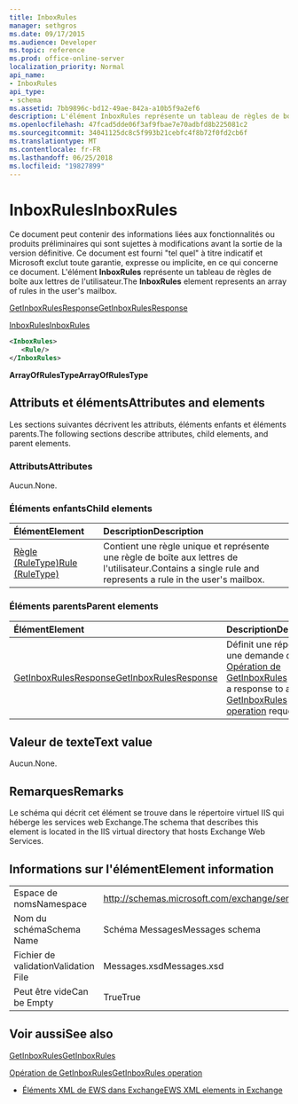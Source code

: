 ```yaml
---
title: InboxRules
manager: sethgros
ms.date: 09/17/2015
ms.audience: Developer
ms.topic: reference
ms.prod: office-online-server
localization_priority: Normal
api_name:
- InboxRules
api_type:
- schema
ms.assetid: 7bb9896c-bd12-49ae-842a-a10b5f9a2ef6
description: L'élément InboxRules représente un tableau de règles de boîte aux lettres de l'utilisateur.
ms.openlocfilehash: 47fcad5dde06f3af9fbae7e70adbfd8b225081c2
ms.sourcegitcommit: 34041125dc8c5f993b21cebfc4f8b72f0fd2cb6f
ms.translationtype: MT
ms.contentlocale: fr-FR
ms.lasthandoff: 06/25/2018
ms.locfileid: "19827899"
---
```

# <a name="inboxrules"></a><span data-ttu-id="75eee-103">InboxRules</span><span class="sxs-lookup"><span data-stu-id="75eee-103">InboxRules</span></span>

<span data-ttu-id="75eee-104">Ce document peut contenir des informations liées aux fonctionnalités ou produits préliminaires qui sont sujettes à modifications avant la sortie de la version définitive. Ce document est fourni "tel quel" à titre indicatif et Microsoft exclut toute garantie, expresse ou implicite, en ce qui concerne ce document. L'élément **InboxRules** représente un tableau de règles de boîte aux lettres de l'utilisateur.</span><span class="sxs-lookup"><span data-stu-id="75eee-104">The **InboxRules** element represents an array of rules in the user's mailbox.</span></span> 
  
[<span data-ttu-id="75eee-105">GetInboxRulesResponse</span><span class="sxs-lookup"><span data-stu-id="75eee-105">GetInboxRulesResponse</span></span>](getinboxrulesresponse.md)
  
[<span data-ttu-id="75eee-106">InboxRules</span><span class="sxs-lookup"><span data-stu-id="75eee-106">InboxRules</span></span>](inboxrules.md)
  
```XML
<InboxRules>
   <Rule/>
</InboxRules>
```

 <span data-ttu-id="75eee-107">**ArrayOfRulesType**</span><span class="sxs-lookup"><span data-stu-id="75eee-107">**ArrayOfRulesType**</span></span>
## <a name="attributes-and-elements"></a><span data-ttu-id="75eee-108">Attributs et éléments</span><span class="sxs-lookup"><span data-stu-id="75eee-108">Attributes and elements</span></span>

<span data-ttu-id="75eee-109">Les sections suivantes décrivent les attributs, éléments enfants et éléments parents.</span><span class="sxs-lookup"><span data-stu-id="75eee-109">The following sections describe attributes, child elements, and parent elements.</span></span>
  
### <a name="attributes"></a><span data-ttu-id="75eee-110">Attributs</span><span class="sxs-lookup"><span data-stu-id="75eee-110">Attributes</span></span>

<span data-ttu-id="75eee-111">Aucun.</span><span class="sxs-lookup"><span data-stu-id="75eee-111">None.</span></span>
  
### <a name="child-elements"></a><span data-ttu-id="75eee-112">Éléments enfants</span><span class="sxs-lookup"><span data-stu-id="75eee-112">Child elements</span></span>

|<span data-ttu-id="75eee-113">**Élément**</span><span class="sxs-lookup"><span data-stu-id="75eee-113">**Element**</span></span>|<span data-ttu-id="75eee-114">**Description**</span><span class="sxs-lookup"><span data-stu-id="75eee-114">**Description**</span></span>|
|:-----|:-----|
|[<span data-ttu-id="75eee-115">Règle (RuleType)</span><span class="sxs-lookup"><span data-stu-id="75eee-115">Rule (RuleType)</span></span>](rule-ruletype.md) <br/> |<span data-ttu-id="75eee-116">Contient une règle unique et représente une règle de boîte aux lettres de l'utilisateur.</span><span class="sxs-lookup"><span data-stu-id="75eee-116">Contains a single rule and represents a rule in the user's mailbox.</span></span>  <br/> |
   
### <a name="parent-elements"></a><span data-ttu-id="75eee-117">Éléments parents</span><span class="sxs-lookup"><span data-stu-id="75eee-117">Parent elements</span></span>

|<span data-ttu-id="75eee-118">**Élément**</span><span class="sxs-lookup"><span data-stu-id="75eee-118">**Element**</span></span>|<span data-ttu-id="75eee-119">**Description**</span><span class="sxs-lookup"><span data-stu-id="75eee-119">**Description**</span></span>|
|:-----|:-----|
|[<span data-ttu-id="75eee-120">GetInboxRulesResponse</span><span class="sxs-lookup"><span data-stu-id="75eee-120">GetInboxRulesResponse</span></span>](getinboxrulesresponse.md) <br/> |<span data-ttu-id="75eee-121">Définit une réponse à une demande de [Opération de GetInboxRules](getinboxrules-operation.md) .</span><span class="sxs-lookup"><span data-stu-id="75eee-121">Defines a response to a [GetInboxRules operation](getinboxrules-operation.md) request.</span></span>  <br/> |
   
## <a name="text-value"></a><span data-ttu-id="75eee-122">Valeur de texte</span><span class="sxs-lookup"><span data-stu-id="75eee-122">Text value</span></span>

<span data-ttu-id="75eee-123">Aucun.</span><span class="sxs-lookup"><span data-stu-id="75eee-123">None.</span></span>
  
## <a name="remarks"></a><span data-ttu-id="75eee-124">Remarques</span><span class="sxs-lookup"><span data-stu-id="75eee-124">Remarks</span></span>

<span data-ttu-id="75eee-125">Le schéma qui décrit cet élément se trouve dans le répertoire virtuel IIS qui héberge les services web Exchange.</span><span class="sxs-lookup"><span data-stu-id="75eee-125">The schema that describes this element is located in the IIS virtual directory that hosts Exchange Web Services.</span></span>
  
## <a name="element-information"></a><span data-ttu-id="75eee-126">Informations sur l'élément</span><span class="sxs-lookup"><span data-stu-id="75eee-126">Element information</span></span>

|||
|:-----|:-----|
|<span data-ttu-id="75eee-127">Espace de noms</span><span class="sxs-lookup"><span data-stu-id="75eee-127">Namespace</span></span>  <br/> |http://schemas.microsoft.com/exchange/services/2006/messages  <br/> |
|<span data-ttu-id="75eee-128">Nom du schéma</span><span class="sxs-lookup"><span data-stu-id="75eee-128">Schema Name</span></span>  <br/> |<span data-ttu-id="75eee-129">Schéma Messages</span><span class="sxs-lookup"><span data-stu-id="75eee-129">Messages schema</span></span>  <br/> |
|<span data-ttu-id="75eee-130">Fichier de validation</span><span class="sxs-lookup"><span data-stu-id="75eee-130">Validation File</span></span>  <br/> |<span data-ttu-id="75eee-131">Messages.xsd</span><span class="sxs-lookup"><span data-stu-id="75eee-131">Messages.xsd</span></span>  <br/> |
|<span data-ttu-id="75eee-132">Peut être vide</span><span class="sxs-lookup"><span data-stu-id="75eee-132">Can be Empty</span></span>  <br/> |<span data-ttu-id="75eee-133">True</span><span class="sxs-lookup"><span data-stu-id="75eee-133">True</span></span>  <br/> |
   
## <a name="see-also"></a><span data-ttu-id="75eee-134">Voir aussi</span><span class="sxs-lookup"><span data-stu-id="75eee-134">See also</span></span>



[<span data-ttu-id="75eee-135">GetInboxRules</span><span class="sxs-lookup"><span data-stu-id="75eee-135">GetInboxRules</span></span>](getinboxrules.md)
  
[<span data-ttu-id="75eee-136">Opération de GetInboxRules</span><span class="sxs-lookup"><span data-stu-id="75eee-136">GetInboxRules operation</span></span>](getinboxrules-operation.md)


- [<span data-ttu-id="75eee-137">Éléments XML de EWS dans Exchange</span><span class="sxs-lookup"><span data-stu-id="75eee-137">EWS XML elements in Exchange</span></span>](ews-xml-elements-in-exchange.md)

